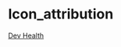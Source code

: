 # Icon_attribution

 [Dev Health](https://engineering.cerner.com/blog/introducing-f-twelve-an-open-source-dev-console/)
 
